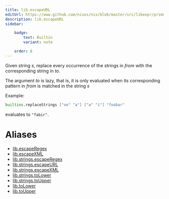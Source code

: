 ```yaml
---
title: lib.escapeURL
editUrl: https://www.github.com/nixos/nix/blob/master/src/libexpr/primops.cc
description: lib.escapeURL
sidebar:

    badge:
        text: Builtin
        variant: note

    order: 8
---
```


Given string *s*, replace every occurrence of the strings in *from*
with the corresponding string in *to*.

The argument *to* is lazy, that is, it is only evaluated when its corresponding pattern in *from* is matched in the string *s*

Example:

```nix
builtins.replaceStrings ["oo" "a"] ["a" "i"] "foobar"
```

evaluates to `"fabir"`.


# Aliases

- [lib.escapeRegex](reference/lib/lib-escapeRegex)
- [lib.escapeXML](reference/lib/lib-escapeXML)
- [lib.strings.escapeRegex](reference/lib/strings/lib-strings-escapeRegex)
- [lib.strings.escapeURL](reference/lib/strings/lib-strings-escapeURL)
- [lib.strings.escapeXML](reference/lib/strings/lib-strings-escapeXML)
- [lib.strings.toLower](reference/lib/strings/lib-strings-toLower)
- [lib.strings.toUpper](reference/lib/strings/lib-strings-toUpper)
- [lib.toLower](reference/lib/lib-toLower)
- [lib.toUpper](reference/lib/lib-toUpper)



